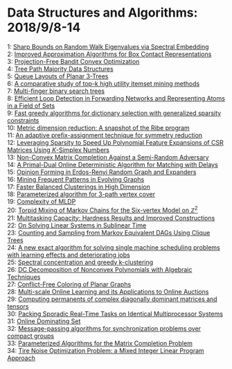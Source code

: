 # Data Structures and Algorithms: 2018/9/8-14  
1: [Sharp Bounds on Random Walk Eigenvalues via Spectral Embedding](https://doi.org/10.48550/arXiv.1211.0589)  
2: [Improved Approximation Algorithms for Box Contact Representations](https://doi.org/10.48550/arXiv.1403.4861)  
3: [Projection-Free Bandit Convex Optimization](https://doi.org/10.48550/arXiv.1805.07474)  
4: [Tree Path Majority Data Structures](https://doi.org/10.48550/arXiv.1806.01804)  
5: [Queue Layouts of Planar 3-Trees](https://doi.org/10.48550/arXiv.1808.10841)  
6: [A comparative study of top-k high utility itemset mining methods](https://doi.org/10.48550/arXiv.1809.00792)  
7: [Multi-finger binary search trees](https://doi.org/10.48550/arXiv.1809.01759)  
8: [Efficient Loop Detection in Forwarding Networks and Representing Atoms  in a Field of Sets](https://doi.org/10.48550/arXiv.1809.01896)  
9: [Fast greedy algorithms for dictionary selection with generalized  sparsity constraints](https://doi.org/10.48550/arXiv.1809.02314)  
10: [Metric dimension reduction: A snapshot of the Ribe program](https://doi.org/10.48550/arXiv.1809.02376)  
11: [An adaptive prefix-assignment technique for symmetry reduction](https://doi.org/10.48550/arXiv.1706.08325)  
12: [Leveraging Sparsity to Speed Up Polynomial Feature Expansions of CSR  Matrices Using $K$-Simplex Numbers](https://doi.org/10.48550/arXiv.1803.06418)  
13: [Non-Convex Matrix Completion Against a Semi-Random Adversary](https://doi.org/10.48550/arXiv.1803.10846)  
14: [A Primal-Dual Online Deterministic Algorithm for Matching with Delays](https://doi.org/10.48550/arXiv.1804.08097)  
15: [Opinion Forming in Erdos-Renyi Random Graph and Expanders](https://doi.org/10.48550/arXiv.1805.12172)  
16: [Mining Frequent Patterns in Evolving Graphs](https://doi.org/10.48550/arXiv.1809.00394)  
17: [Faster Balanced Clusterings in High Dimension](https://doi.org/10.48550/arXiv.1809.00932)  
18: [Parameterized algorithm for 3-path vertex cover](https://doi.org/10.48550/arXiv.1809.02636)  
19: [Complexity of MLDP](https://doi.org/10.48550/arXiv.1809.02656)  
20: [Torpid Mixing of Markov Chains for the Six-vertex Model on  $\mathbb{Z}^2$](https://doi.org/10.48550/arXiv.1809.02703)  
21: [Multitasking Capacity: Hardness Results and Improved Constructions](https://doi.org/10.48550/arXiv.1809.02835)  
22: [On Solving Linear Systems in Sublinear Time](https://doi.org/10.48550/arXiv.1809.02995)  
23: [Counting and Sampling from Markov Equivalent DAGs Using Clique Trees](https://doi.org/10.48550/arXiv.1802.01239)  
24: [A new exact algorithm for solving single machine scheduling problems  with learning effects and deteriorating jobs](https://doi.org/10.48550/arXiv.1809.03795)  
25: [Spectral concentration and greedy k-clustering](https://doi.org/10.48550/arXiv.1404.1008)  
26: [DC Decomposition of Nonconvex Polynomials with Algebraic Techniques](https://doi.org/10.48550/arXiv.1510.01518)  
27: [Conflict-Free Coloring of Planar Graphs](https://doi.org/10.48550/arXiv.1701.05999)  
28: [Multi-scale Online Learning and its Applications to Online Auctions](https://doi.org/10.48550/arXiv.1705.09700)  
29: [Computing permanents of complex diagonally dominant matrices and tensors](https://doi.org/10.48550/arXiv.1801.04191)  
30: [Packing Sporadic Real-Time Tasks on Identical Multiprocessor Systems](https://doi.org/10.48550/arXiv.1809.04355)  
31: [Online Dominating Set](https://doi.org/10.48550/arXiv.1604.05172)  
32: [Message-passing algorithms for synchronization problems over compact  groups](https://doi.org/10.48550/arXiv.1610.04583)  
33: [Parameterized Algorithms for the Matrix Completion Problem](https://doi.org/10.48550/arXiv.1804.03423)  
34: [Tire Noise Optimization Problem: a Mixed Integer Linear Program Approach](https://doi.org/10.48550/arXiv.1809.05058)  